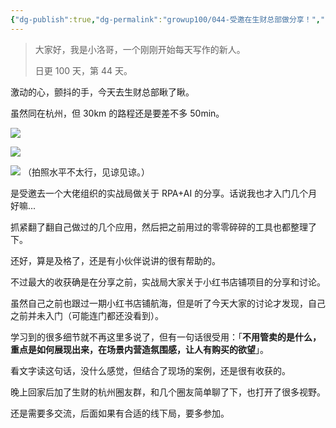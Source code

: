 ```yaml
---
{"dg-publish":true,"dg-permalink":"growup100/044-受邀在生财总部做分享！","permalink":"/growup100/044-受邀在生财总部做分享！/","tags":["小洛哥成长笔记"],"noteIcon":"1","created":"2024-06-01","updated":"2024-06-01"}
---
```



> 大家好，我是小洛哥，一个刚刚开始每天写作的新人。
> 
> 日更 100 天，第 44 天。

激动的心，颤抖的手，今天去生财总部瞅了瞅。

虽然同在杭州，但 30km 的路程还是要差不多 50min。

![](http://img.xlg.life/images%2F2024%2F06%2F01%2F70f466050ddd79bf1f6dc83bbd08b6f9-b6a21bf53d95d30628e74432935ac139.jpg)

![](http://img.xlg.life/images%2F2024%2F06%2F01%2Fcde1411d889019a702ab7b44f60cbb12-cd1a9ee39bbd6238fa60ae35b078fd25.jpg)

![](http://img.xlg.life/images%2F2024%2F06%2F01%2F744c155bb55f6a4da1e44807ebe3a417-6401aee30c94456ca19342b23e797992.jpg)
（拍照水平不太行，见谅见谅。）

是受邀去一个大佬组织的实战局做关于 RPA+AI 的分享。话说我也才入门几个月好嘛...

抓紧翻了翻自己做过的几个应用，然后把之前用过的零零碎碎的工具也都整理了下。

还好，算是及格了，还是有小伙伴说讲的很有帮助的。

不过最大的收获确是在分享之前，实战局大家关于小红书店铺项目的分享和讨论。

虽然自己之前也跟过一期小红书店铺航海，但是听了今天大家的讨论才发现，自己之前并未入门（可能连门都还没看到）。

学习到的很多细节就不再这里多说了，但有一句话很受用：「**不用管卖的是什么，重点是如何展现出来，在场景内营造氛围感，让人有购买的欲望**」。

看文字读这句话，没什么感觉，但结合了现场的案例，还是很有收获的。

晚上回家后加了生财的杭州圈友群，和几个圈友简单聊了下，也打开了很多视野。

还是需要多交流，后面如果有合适的线下局，要多参加。
